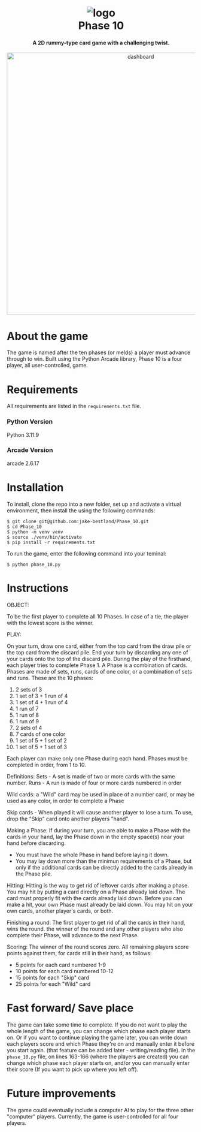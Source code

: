 <h1 align="center">
  <br>
  <img src="./images/card_back.png" alt="logo">
  <br>
  Phase 10
  <br>
</h1>

<h4 align="center">A 2D rummy-type card game with a challenging twist.</h4>

<p align="center">
    <img src="https://github.com/jake-bestland/django-portfolio-website/blob/main/media/images/gifs/Phase_10_gif.gif" alt="dashboard" width="700"/>
</p>

# About the game
The game is named after the ten phases (or melds) a player must advance through to win. Built using the Python Arcade library, Phase 10 is a four player, all user-controlled, game.

# Requirements

All requirements are listed in the `requirements.txt` file.

### Python Version
Python 3.11.9

### Arcade Version
arcade 2.6.17

# Installation

To install, clone the repo into a new folder, set up and activate a virtual environment, then install the using the following commands:
```shell
$ git clone git@github.com:jake-bestland/Phase_10.git
$ cd Phase_10
$ python -m venv venv
$ source ./venv/bin/activate
$ pip install -r requirements.txt
```

To run the game, enter the following command into your teminal:
```shell
$ python phase_10.py
```


# Instructions
OBJECT:

To be the first player to complete all 10 Phases. In case of a tie, the player with the lowest score is the winner.

PLAY:

On your turn, draw one card, either from the top card from the draw pile or the top card from the discard pile.
End your turn by discarding any one of your cards onto the top of the discard pile.  During the play of the firsthand,
each player tries to complete Phase 1.  A Phase is a combination of cards.  Phases are made of sets, runs, cards of
one color, or a combination of sets and runs.
These are the 10 phases:
1. 2 sets of 3
2. 1 set of 3 + 1 run of 4
3. 1 set of 4 + 1 run of 4
4. 1 run of 7
5. 1 run of 8
6. 1 run of 9
7. 2 sets of 4
8. 7 cards of one color
9. 1 set of 5 + 1 set of 2
10. 1 set of 5 + 1 set of 3

Each player can make only one Phase during each hand.  Phases must be completed in order, from 1 to 10.

Definitions:
Sets - A set is made of two or more cards with the same number.
Runs - A run is made of four or more cards numbered in order

Wild cards:
a "Wild" card may be used in place of a number card, or may be used as any color, in order to complete a Phase

Skip cards - When played it will cause another player to lose a turn.
To use, drop the "Skip" card onto another players "hand".

Making a Phase:
If during your turn, you are able to make a Phase with the cards in your hand, lay the Phase down in the empty space(s) near your hand before discarding.
- You must have the whole Phase in hand before laying it down.
- You may lay down more than the minimun requirements of a Phase, but only if the additional cards can be directly added to the cards already in the Phase pile.

Hitting:
Hitting is the way to get rid of leftover cards after making a phase.  You may hit by putting a card directly on a Phase already laid down.
The card must properly fit with the cards already laid down.  Before you can make a hit, your own Phase must already be laid down. You may hit on your own cards,
another player's cards, or both.

Finishing a round:
The first player to get rid of all the cards in their hand, wins the round.  the winner of the round and any other players who also complete their Phase, will
advance to the next Phase.

Scoring:
The winner of the round scores zero.  All remaining players score points against them, for cards still in their hand, as follows:
- 5 points for each card numbered 1-9
- 10 points for each card numbered 10-12
- 15 points for each "Skip" card
- 25 points for each "Wild" card



# Fast forward/ Save place
The game can take some time to complete.  If you do not want to play the whole length of the game, you can change which phase each player starts on.
Or if you want to continue playing the game later, you can write down each players score and which Phase they're on and manually enter it before you start again.
(that feature can be added later - writing/reading file).
In the `phase_10.py` file, on lines 163-166 (where the players are created) you can change which phase each player starts on, and/or you can manually enter
their score (If you want to pick up where you left off).

# Future improvements
The game could eventually include a computer AI to play for the three other "computer" players.
Currently, the game is user-controlled for all four players.
